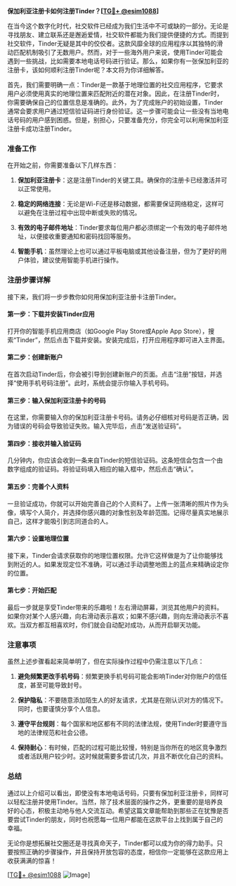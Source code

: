 **保加利亚注册卡如何注册Tinder？[[TG💪+ @esim1088](https://t.me/s/esim1088)]**

在当今这个数字化时代，社交软件已经成为我们生活中不可或缺的一部分。无论是寻找朋友、建立联系还是邂逅爱情，社交软件都能为我们提供便捷的方式。而提到社交软件，Tinder无疑是其中的佼佼者。这款风靡全球的应用程序以其独特的滑动匹配机制吸引了无数用户。然而，对于一些海外用户来说，使用Tinder可能会遇到一些挑战，比如需要本地电话号码进行验证。那么，如果你有一张保加利亚的注册卡，该如何顺利注册Tinder呢？本文将为你详细解答。

首先，我们需要明确一点：Tinder是一款基于地理位置的社交应用程序，它要求用户必须使用真实的地理位置来匹配附近的潜在对象。因此，在注册Tinder时，你需要确保自己的位置信息是准确的。此外，为了完成账户的初始设置，Tinder通常会要求用户通过短信验证码进行身份验证。这一步骤可能会让一些没有当地电话号码的用户感到困惑。但是，别担心，只要准备充分，你完全可以利用保加利亚注册卡成功注册Tinder。

### 准备工作

在开始之前，你需要准备以下几样东西：

1. **保加利亚注册卡**：这是注册Tinder的关键工具。确保你的注册卡已经激活并可以正常使用。
   
2. **稳定的网络连接**：无论是Wi-Fi还是移动数据，都需要保证网络稳定，这样可以避免在注册过程中出现中断或失败的情况。

3. **有效的电子邮件地址**：Tinder要求每位用户都必须绑定一个有效的电子邮件地址，以便接收重要通知和密码找回等服务。

4. **智能手机**：虽然理论上也可以通过平板电脑或其他设备注册，但为了更好的用户体验，建议使用智能手机进行操作。

### 注册步骤详解

接下来，我们将一步步教你如何用保加利亚注册卡注册Tinder。

#### 第一步：下载并安装Tinder应用

打开你的智能手机应用商店（如Google Play Store或Apple App Store），搜索“Tinder”，然后点击下载并安装。安装完成后，打开应用程序即可进入主界面。

#### 第二步：创建新账户

在首次启动Tinder后，你会被引导到创建新账户的页面。点击“注册”按钮，并选择“使用手机号码注册”。此时，系统会提示你输入手机号码。

#### 第三步：输入保加利亚注册卡的号码

在这里，你需要输入你的保加利亚注册卡号码。请务必仔细核对号码是否正确，因为错误的号码会导致验证失败。输入完毕后，点击“发送验证码”。

#### 第四步：接收并输入验证码

几分钟内，你应该会收到一条来自Tinder的短信验证码。这条短信会包含一个由数字组成的验证码。将验证码填入相应的输入框中，然后点击“确认”。

#### 第五步：完善个人资料

一旦验证成功，你就可以开始完善自己的个人资料了。上传一张清晰的照片作为头像，填写个人简介，并选择你感兴趣的对象性别及年龄范围。记得尽量真实地展示自己，这样才能吸引到志同道合的人。

#### 第六步：设置地理位置

接下来，Tinder会请求获取你的地理位置权限。允许它这样做是为了让你能够找到附近的人。如果发现定位不准确，可以通过手动调整地图上的蓝点来精确设定你的位置。

#### 第七步：开始匹配

最后一步就是享受Tinder带来的乐趣啦！左右滑动屏幕，浏览其他用户的资料。如果你对某个人感兴趣，向右滑动表示喜欢；如果不感兴趣，则向左滑动表示不喜欢。当双方都互相喜欢时，你们就会自动配对成功，从而开启聊天功能。

### 注意事项

虽然上述步骤看起来简单明了，但在实际操作过程中仍需注意以下几点：

1. **避免频繁更改手机号码**：频繁更换手机号码可能会影响Tinder对你账户的信任度，甚至可能导致封号。
   
2. **保护隐私**：不要随意添加陌生人的好友请求，尤其是在刚认识对方的情况下。同时，也要谨慎分享个人信息。

3. **遵守平台规则**：每个国家和地区都有不同的法律法规，使用Tinder时要遵守当地的法律规范和社会公德。

4. **保持耐心**：有时候，匹配的过程可能比较慢，特别是当你所在的地区竞争激烈或者活跃用户较少时。这时候就需要多尝试几次，并且不断优化自己的资料。

### 总结

通过以上介绍可以看出，即使没有本地电话号码，只要有保加利亚注册卡，同样可以轻松注册并使用Tinder。当然，除了技术层面的操作之外，更重要的是培养良好的心态，积极主动地与他人交流互动。希望这篇文章能帮助到那些正在犹豫是否要尝试Tinder的朋友，同时也祝愿每一位用户都能在这款平台上找到属于自己的幸福。

无论你是想拓展社交圈还是寻找真命天子，Tinder都可以成为你的得力助手。只要按照正确的步骤操作，并且保持开放包容的态度，相信你一定能够在这款应用上收获满满的惊喜！

[[TG💪+ @esim1088](https://t.me/s/esim1088) ![Image](https://i.postimg.cc/4NQfJmqS/Snipaste-2025-05-13-00-14-12.png)]